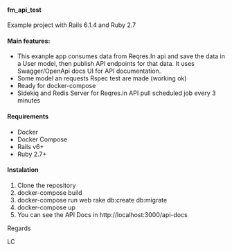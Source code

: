 ####  fm_api_test
Example project with Rails 6.1.4 and Ruby 2.7
#### Main features:
- This exanple app consumes data from Reqres.In api and save the data in a User model, then publish API endpoints for that data. It uses Swagger/OpenApi docs UI for API documentation.
- Some model an requests Rspec test are made (working ok)
- Ready for docker-compose
- Sidekiq and Redis Server for Reqres.in API pull scheduled job every 3 minutes

#### Requirements
- Docker
- Docker Compose
- Rails v6+
- Ruby 2.7+

#### Instalation
1. Clone the repository
2. docker-compose build
3. docker-compose run web rake db:create db:migrate
4. docker-compose up
5. You can see the API Docs in http://localhost:3000/api-docs

Regards

LC
